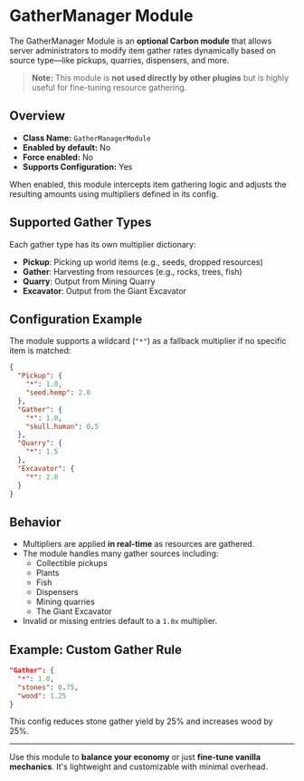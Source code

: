 # GatherManager Module

The GatherManager Module is an **optional Carbon module** that allows server administrators to modify item gather rates dynamically based on source type—like pickups, quarries, dispensers, and more.

> **Note:** This module is **not used directly by other plugins** but is highly useful for fine-tuning resource gathering.


## Overview
- **Class Name:** `GatherManagerModule`
- **Enabled by default:** No
- **Force enabled:** No
- **Supports Configuration:** Yes

When enabled, this module intercepts item gathering logic and adjusts the resulting amounts using multipliers defined in its config.


## Supported Gather Types
Each gather type has its own multiplier dictionary:
- **Pickup**: Picking up world items (e.g., seeds, dropped resources)
- **Gather**: Harvesting from resources (e.g., rocks, trees, fish)
- **Quarry**: Output from Mining Quarry
- **Excavator**: Output from the Giant Excavator


## Configuration Example
The module supports a wildcard (`"*"`) as a fallback multiplier if no specific item is matched:

```json
{
  "Pickup": {
    "*": 1.0,
    "seed.hemp": 2.0
  },
  "Gather": {
    "*": 1.0,
    "skull.human": 0.5
  },
  "Quarry": {
    "*": 1.5
  },
  "Excavator": {
    "*": 2.0
  }
}
```

## Behavior
- Multipliers are applied **in real-time** as resources are gathered.
- The module handles many gather sources including:
  - Collectible pickups
  - Plants
  - Fish
  - Dispensers
  - Mining quarries
  - The Giant Excavator
- Invalid or missing entries default to a `1.0x` multiplier.

## Example: Custom Gather Rule
```json
"Gather": {
  "*": 1.0,
  "stones": 0.75,
  "wood": 1.25
}
```
This config reduces stone gather yield by 25% and increases wood by 25%.

---

Use this module to **balance your economy** or just **fine-tune vanilla mechanics**. It's lightweight and customizable with minimal overhead.